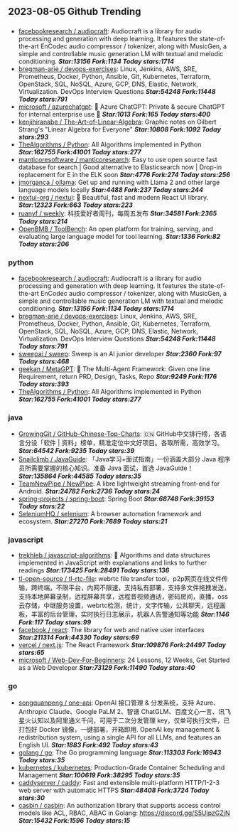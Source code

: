 ## 2023-08-05 Github Trending

### 
* [facebookresearch / audiocraft](https://github.com/facebookresearch/audiocraft): Audiocraft is a library for audio processing and generation with deep learning. It features the state-of-the-art EnCodec audio compressor / tokenizer, along with MusicGen, a simple and controllable music generation LM with textual and melodic conditioning. ***Star:13156 Fork:1134 Today stars:1714***
* [bregman-arie / devops-exercises](https://github.com/bregman-arie/devops-exercises): Linux, Jenkins, AWS, SRE, Prometheus, Docker, Python, Ansible, Git, Kubernetes, Terraform, OpenStack, SQL, NoSQL, Azure, GCP, DNS, Elastic, Network, Virtualization. DevOps Interview Questions ***Star:54248 Fork:11448 Today stars:791***
* [microsoft / azurechatgpt](https://github.com/microsoft/azurechatgpt): 🤖
Azure ChatGPT: Private & secure ChatGPT for internal enterprise use
💼 ***Star:1013 Fork:165 Today stars:400***
* [kenjihiranabe / The-Art-of-Linear-Algebra](https://github.com/kenjihiranabe/The-Art-of-Linear-Algebra): Graphic notes on Gilbert Strang's "Linear Algebra for Everyone" ***Star:10808 Fork:1092 Today stars:293***
* [TheAlgorithms / Python](https://github.com/TheAlgorithms/Python): All Algorithms implemented in Python ***Star:162755 Fork:41001 Today stars:277***
* [manticoresoftware / manticoresearch](https://github.com/manticoresoftware/manticoresearch): Easy to use open source fast database for search | Good alternative to Elasticsearch now | Drop-in replacement for E in the ELK soon ***Star:4776 Fork:274 Today stars:256***
* [jmorganca / ollama](https://github.com/jmorganca/ollama): Get up and running with Llama 2 and other large language models locally ***Star:4488 Fork:237 Today stars:244***
* [nextui-org / nextui](https://github.com/nextui-org/nextui): 🚀
Beautiful, fast and modern React UI library. ***Star:12323 Fork:663 Today stars:223***
* [ruanyf / weekly](https://github.com/ruanyf/weekly): 科技爱好者周刊，每周五发布 ***Star:34581 Fork:2365 Today stars:214***
* [OpenBMB / ToolBench](https://github.com/OpenBMB/ToolBench): An open platform for training, serving, and evaluating large language model for tool learning. ***Star:1336 Fork:82 Today stars:206***

### python
* [facebookresearch / audiocraft](https://github.com/facebookresearch/audiocraft): Audiocraft is a library for audio processing and generation with deep learning. It features the state-of-the-art EnCodec audio compressor / tokenizer, along with MusicGen, a simple and controllable music generation LM with textual and melodic conditioning. ***Star:13156 Fork:1134 Today stars:1714***
* [bregman-arie / devops-exercises](https://github.com/bregman-arie/devops-exercises): Linux, Jenkins, AWS, SRE, Prometheus, Docker, Python, Ansible, Git, Kubernetes, Terraform, OpenStack, SQL, NoSQL, Azure, GCP, DNS, Elastic, Network, Virtualization. DevOps Interview Questions ***Star:54248 Fork:11448 Today stars:791***
* [sweepai / sweep](https://github.com/sweepai/sweep): Sweep is an AI junior developer ***Star:2360 Fork:97 Today stars:468***
* [geekan / MetaGPT](https://github.com/geekan/MetaGPT): 🌟
The Multi-Agent Framework: Given one line Requirement, return PRD, Design, Tasks, Repo ***Star:9249 Fork:1176 Today stars:393***
* [TheAlgorithms / Python](https://github.com/TheAlgorithms/Python): All Algorithms implemented in Python ***Star:162755 Fork:41001 Today stars:277***

### java
* [GrowingGit / GitHub-Chinese-Top-Charts](https://github.com/GrowingGit/GitHub-Chinese-Top-Charts): 🇨🇳
GitHub中文排行榜，各语言分设「软件 | 资料」榜单，精准定位中文好项目。各取所需，高效学习。 ***Star:64542 Fork:9235 Today stars:39***
* [Snailclimb / JavaGuide](https://github.com/Snailclimb/JavaGuide): 「Java学习+面试指南」一份涵盖大部分 Java 程序员所需要掌握的核心知识。准备 Java 面试，首选 JavaGuide！ ***Star:135864 Fork:44585 Today stars:35***
* [TeamNewPipe / NewPipe](https://github.com/TeamNewPipe/NewPipe): A libre lightweight streaming front-end for Android. ***Star:24782 Fork:2736 Today stars:24***
* [spring-projects / spring-boot](https://github.com/spring-projects/spring-boot): Spring Boot ***Star:68748 Fork:39153 Today stars:22***
* [SeleniumHQ / selenium](https://github.com/SeleniumHQ/selenium): A browser automation framework and ecosystem. ***Star:27270 Fork:7689 Today stars:21***

### javascript
* [trekhleb / javascript-algorithms](https://github.com/trekhleb/javascript-algorithms): 📝
Algorithms and data structures implemented in JavaScript with explanations and links to further readings ***Star:173425 Fork:28491 Today stars:136***
* [tl-open-source / tl-rtc-file](https://github.com/tl-open-source/tl-rtc-file): webrtc file transfer tool，p2p网页在线文件传输，跨终端，不限平台，内网不限速，支持私有部署，支持多文件拖拽发送，支持本地屏幕录制，远程屏幕共享，远程音视频通话，密码房间，直播，oss云存储，中继服务设置，webrtc检测，统计，文字传输，公共聊天，远程画板，丰富的后台管理，实时执行日志展示，机器人告警通知等功能 ***Star:1146 Fork:117 Today stars:99***
* [facebook / react](https://github.com/facebook/react): The library for web and native user interfaces ***Star:211314 Fork:44330 Today stars:69***
* [vercel / next.js](https://github.com/vercel/next.js): The React Framework ***Star:109876 Fork:24497 Today stars:65***
* [microsoft / Web-Dev-For-Beginners](https://github.com/microsoft/Web-Dev-For-Beginners): 24 Lessons, 12 Weeks, Get Started as a Web Developer ***Star:73129 Fork:11490 Today stars:40***

### go
* [songquanpeng / one-api](https://github.com/songquanpeng/one-api): OpenAI 接口管理 & 分发系统，支持 Azure、Anthropic Claude、Google PaLM 2、智谱 ChatGLM、百度文心一言、讯飞星火认知以及阿里通义千问，可用于二次分发管理 key，仅单可执行文件，已打包好 Docker 镜像，一键部署，开箱即用. OpenAI key management & redistribution system, using a single API for all LLMs, and features an English UI. ***Star:1883 Fork:492 Today stars:43***
* [golang / go](https://github.com/golang/go): The Go programming language ***Star:113303 Fork:16943 Today stars:35***
* [kubernetes / kubernetes](https://github.com/kubernetes/kubernetes): Production-Grade Container Scheduling and Management ***Star:100619 Fork:38295 Today stars:35***
* [caddyserver / caddy](https://github.com/caddyserver/caddy): Fast and extensible multi-platform HTTP/1-2-3 web server with automatic HTTPS ***Star:48408 Fork:3724 Today stars:30***
* [casbin / casbin](https://github.com/casbin/casbin): An authorization library that supports access control models like ACL, RBAC, ABAC in Golang: https://discord.gg/S5UjpzGZjN ***Star:15432 Fork:1596 Today stars:15***

